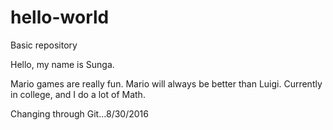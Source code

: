 # hello-world
Basic repository

Hello, my name is Sunga.

Mario games are really fun. Mario will always be better than Luigi. 
Currently in college, and I do a lot of Math.

Changing through Git...8/30/2016